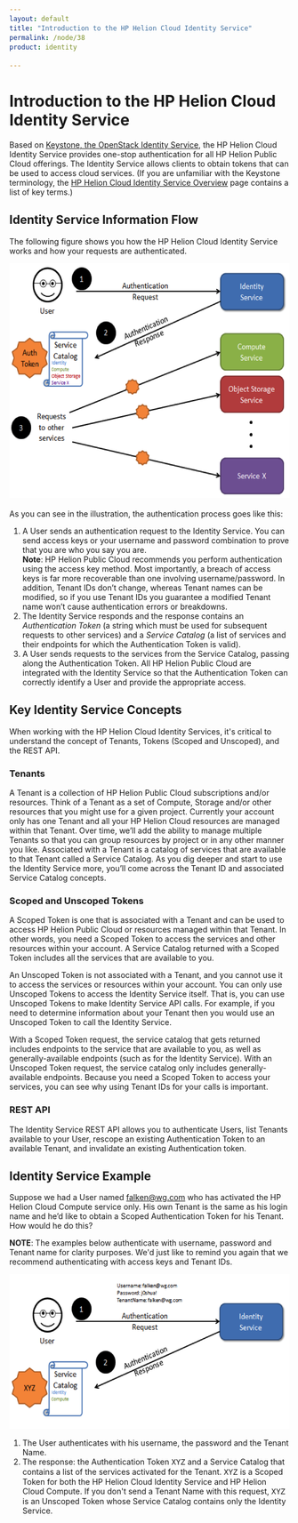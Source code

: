 ```yaml
---
layout: default
title: "Introduction to the HP Helion Cloud Identity Service"
permalink: /node/38
product: identity

---
```

# Introduction to the HP Helion Cloud Identity Service

<!--This is a comment. Comments are not displayed in the browser-->
<!--<iframe src="LINK" width="640" height="464" frameborder="0"> </iframe>-->

Based on [Keystone, the OpenStack Identity Service](http://keystone.openstack.org/), the HP Helion Cloud Identity Service provides one-stop authentication for all HP Helion Public Cloud offerings.  The Identity Service allows clients to obtain tokens that can be used to access cloud services.  (If you are unfamiliar with the Keystone terminology, the [HP Helion Cloud Identity Service Overview](/identity) page contains a list of key terms.)

## Identity Service Information Flow

The following figure shows you how the HP Helion Cloud Identity Service works and how your requests are authenticated. 

<center><img src="media/identity%20process.png" width="580" height="422" alt="" /></center>

<br>
As you can see in the illustration, the authentication process goes like this:

<!--I'd like to take out those parentheticals and replace them with links to the definitions, but perhaps not; is there some programmatic way we can pull up definitions without the user having to surf to the glossary page?-->
1. A User sends an authentication request to the Identity Service.  You can send access keys or your username and password combination to prove that you are who you say you are.<br><strong>Note</strong>:  HP Helion Public Cloud recommends you perform authentication using the access key method.  Most importantly, a breach of access keys is far more recoverable than one involving username/password.  In addition, Tenant IDs don’t change, whereas Tenant names can be modified, so if you use Tenant IDs you guarantee a modified Tenant name won’t cause authentication errors or breakdowns.<br>
2. The Identity Service responds and the response contains an _Authentication Token_ (a string which must be used for subsequent requests to other services) and a _Service Catalog_ (a list of services and their endpoints for which the Authentication Token is valid).
3. A User sends requests to the services from the Service Catalog, passing along the Authentication Token.  All HP Helion Public Cloud are integrated with the Identity Service so that the Authentication Token can correctly identify a User and provide the appropriate access.

## Key Identity Service Concepts

When working with the HP Helion Cloud Identity Services, it's critical to understand the concept of Tenants, Tokens (Scoped and Unscoped), and the REST API.

### Tenants
A Tenant is a collection of HP Helion Public Cloud subscriptions and/or resources.  Think of a Tenant as a set of Compute, Storage and/or other resources that you might use for a given project.  Currently your account only has one Tenant and all your HP Helion Cloud resources are managed within that Tenant.  Over time, we’ll add the ability to manage multiple Tenants so that you can group resources by project or in any other manner you like.  Associated with a Tenant is a catalog of services that are available to that Tenant called a Service Catalog.  As you dig deeper and start to use the Identity Service more, you’ll come across the Tenant ID and associated Service Catalog concepts.

### Scoped and Unscoped Tokens
A Scoped Token is one that is associated with a Tenant and can be used to access HP Helion Public Cloud  or resources managed within that Tenant. In other words, you need a Scoped Token to access the services and other resources within your account.  A Service Catalog returned with a Scoped Token includes all the services that are available to you.

An Unscoped Token is not associated with a Tenant, and you cannot use it to access the services or resources within your account.  You can only use Unscoped Tokens to access the Identity Service itself.  That is, you can use Unscoped Tokens to make Identity Service API calls.  For example, if you need to determine information about your Tenant then you would use an Unscoped Token to call the Identity Service.

With a Scoped Token request, the service catalog that gets returned includes endpoints to the service that are available to you, as well as generally-available endpoints (such as for the Identity Service).  With an Unscoped Token request, the service catalog only includes generally-available endpoints.   Because you need a Scoped Token to access your services, you can see why using Tenant IDs for your calls is important.

### REST API

The Identity Service REST API allows you to authenticate Users, list Tenants available to your User, rescope an existing Authentication Token to an available Tenant, and invalidate an existing Authentication token.  

## Identity Service Example
Suppose we had a User named falken@wg.com who has activated the HP Helion Cloud Compute service only.  His own Tenant is the same as his login name and he’d like to obtain a Scoped Authentication Token for his Tenant.  How would he do this?

__NOTE__:  The examples below authenticate with username, password and Tenant name for clarity purposes.  We'd just like to remind you again that we recommend authenticating with access keys and Tenant IDs.

<center><img src="media/identity%20service%20ex-1.png" width="580" height="278" alt="" /></center>

1. The User authenticates with his username, the password and the Tenant Name.  
2. The response: the Authentication Token <font face="courier">XYZ</font> and a Service Catalog that contains a list of the services activated for the Tenant.  <font face="courier">XYZ</font> is a Scoped Token for both the HP Helion Cloud Identity Service and HP Helion Cloud Compute.  If you don't send a Tenant Name with this request, <font face="courier">XYZ</font> is an Unscoped Token whose Service Catalog contains only the Identity Service.
